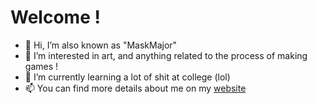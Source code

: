 # Welcome !
- 👋 Hi, I’m also known as "MaskMajor"
- 👀 I’m interested in art, and anything related to the process of making games !
- 🌱 I’m currently learning a lot of shit at college (lol)
- 📫 You can find more details about me on my [website](https://maskmajor.neocities.org/)

<!---
CIlie23/CIlie23 is a ✨ special ✨ repository because its `README.md` (this file) appears on your GitHub profile.
You can click the Preview link to take a look at your changes.
--->
